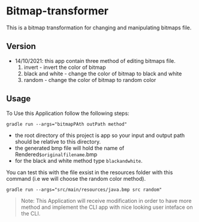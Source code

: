 # Bitmap-transformer

This is a bitmap transformation for changing and manipulating bitmaps file.

## Version

- 14/10/2021:
  this app contain three method of editing bitmaps file.
  1. invert - invert the color of bitmap
  2. black and white - change the color of bitmap to black and white
  3. random - change the color of bitmap to random color

## Usage

To Use this Application follow the following steps:

`gradle run --args="bitmapPAth outPath method"`

- the root directory of this project is app so your input and output path should be relative to this directory.
- the generated bmp file will hold the name of Rendered`$originalfilename`.bmp
- for the black and white method type `blackandwhite`.

You can test this with the file exsist in the resources folder with this command (i.e we will choose the random color method).

`gradle run --args="src/main/resources/java.bmp src random"`

> Note: This Application will receive modification in order to have more method and implement the CLI app with nice looking user inteface on the CLI.
